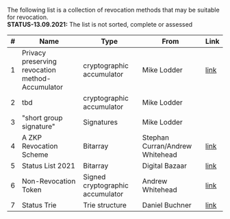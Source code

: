The following list is a collection of revocation methods that may be suitable for revocation.<br/> 
**STATUS-13.09.2021:** The list is not sorted, complete or assessed


|#      | Name                                  | Type                    | From                            | Link |
|----   |---------                              |-------------            |---------                        |------|
|1      | Privacy preserving revocation method-Accumulator |cryptographic accumulator|Mike Lodder          |[link](https://hackmd.io/O4c3wiLZQLeXuXirm7dl9A#Math-explaination)|
|2      | tbd                                   |cryptographic accumulator|Mike Lodder                      ||
|3      | "short group signature"               |Signatures               |Mike Lodder                      ||
|4      | A ZKP Revocation Scheme               |Bitarray                 |Stephan Curran/Andrew Whitehead  |[link](https://hackmd.io/BnXrxY5JSyaeDyQPoKzwgw?view)|
|5      | Status List 2021                      |Bitarray                 |Digital Bazaar                   |[link](https://w3c-ccg.github.io/vc-status-list-2021/#abstract)|
|6      | Non-Revocation Token                  |Signed cryptographic accumulator       |Andrew Whitehead   |[link](https://hackmd.io/kj223D1ZQN29WiusmnPFMA?view)|                           
|7      | Status Trie                           |Trie structure           |Daniel Buchner                   |[link](https://csuwildcat.github.io/status-trie/)|
